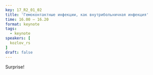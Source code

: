 ```yaml
---
key: 17_R2_01_02
title: 'Гемоконтактные инфекции, как внутрибольничная инфекция'
time: 16.00 – 16.20
format: keynote
tags:
  - keynote
speakers: [
  kozlov_rs
]
draft: false
---
```

Surprise!